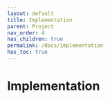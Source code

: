 ```yaml
---
layout: default
title: Implementation
parent: Project
nav_order: 4
has_children: true
permalink: /docs/implementation
has_toc: true
---
```


# Implementation
